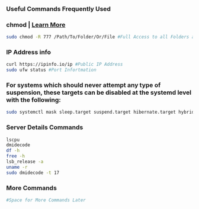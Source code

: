 ### Useful Commands Frequently Used
### chmod | [Learn More](https://www.computerhope.com/unix/uchmod.htm)
```sh
sudo chmod -R 777 /Path/To/Folder/Or/File #Full Access to all Folders and Files in Path
```
### IP Address info
```sh
curl https://ipinfo.io/ip #Public IP Address
sudo ufw status #Port Infortmation
```
### For systems which should never attempt any type of suspension, these targets can be disabled at the systemd level with the following:
```sh
sudo systemctl mask sleep.target suspend.target hibernate.target hybrid-sleep.target
```
### Server Details Commands
```sh
lscpu
dmidecode
df -h
free -h
lsb_release -a
uname -r
sudo dmidecode -t 17
```
### More Commands
```sh
#Space for More Commands Later
```


